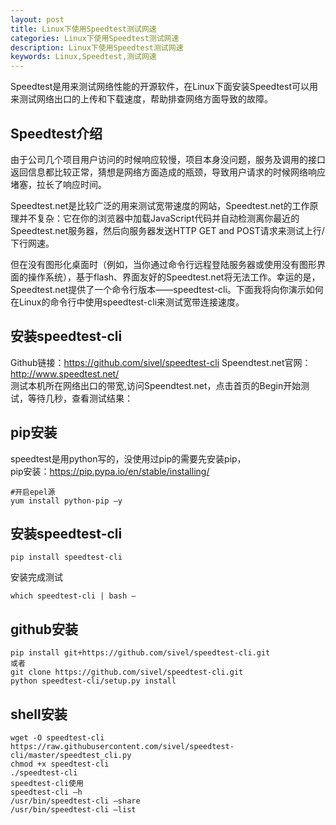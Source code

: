 ```yaml
---
layout: post
title: Linux下使用Speedtest测试网速
categories: Linux下使用Speedtest测试网速
description: Linux下使用Speedtest测试网速
keywords: Linux,Speedtest,测试网速
---
```


Speedtest是用来测试网络性能的开源软件，在Linux下面安装Speedtest可以用来测试网络出口的上传和下载速度，帮助排查网络方面导致的故障。

## Speedtest介绍
由于公司几个项目用户访问的时候响应较慢，项目本身没问题，服务及调用的接口返回信息都比较正常，猜想是网络方面造成的瓶颈，导致用户请求的时候网络响应堵塞，拉长了响应时间。

Speedtest.net是比较广泛的用来测试宽带速度的网站，Speedtest.net的工作原理并不复杂：它在你的浏览器中加载JavaScript代码并自动检测离你最近的Speedtest.net服务器，然后向服务器发送HTTP GET and POST请求来测试上行/下行网速。

但在没有图形化桌面时（例如，当你通过命令行远程登陆服务器或使用没有图形界面的操作系统），基于flash、界面友好的Speedtest.net将无法工作。幸运的是，Speedtest.net提供了一个命令行版本——speedtest-cli。下面我将向你演示如何在Linux的命令行中使用speedtest-cli来测试宽带连接速度。

## 安装speedtest-cli
Github链接：https://github.com/sivel/speedtest-cli
Speendtest.net官网：http://www.speedtest.net/  
测试本机所在网络出口的带宽,访问Speendtest.net，点击首页的Begin开始测试，等待几秒，查看测试结果：

## pip安装
speedtest是用python写的，没使用过pip的需要先安装pip，  
pip安装：https://pip.pypa.io/en/stable/installing/
```
#开启epel源
yum install python-pip –y
```

## 安装speedtest-cli
```
pip install speedtest-cli
```
安装完成测试
```
which speedtest-cli | bash –
```

## github安装
```
pip install git+https://github.com/sivel/speedtest-cli.git  
或者  
git clone https://github.com/sivel/speedtest-cli.git  
python speedtest-cli/setup.py install
```

## shell安装
```
wget -O speedtest-cli https://raw.githubusercontent.com/sivel/speedtest-cli/master/speedtest_cli.py
chmod +x speedtest-cli
./speedtest-cli
speedtest-cli使用
speedtest-cli –h
/usr/bin/speedtest-cli –share
/usr/bin/speedtest-cli –list
```
